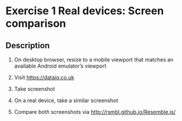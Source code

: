 # Exercise 1 Real devices: Screen comparison

## Description
1. On desktop browser, resize to a mobile viewport that matches an available Android emulator’s viewport

2. Visit https://dataiq.co.uk

3. Take screenshot

4. On a real device, take a similar screenshot

5. Compare both screenshots via http://rsmbl.github.io/Resemble.js/
